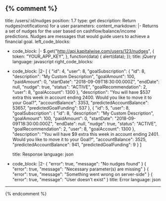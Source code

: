 {% comment %}
---
title: /users/:id/nudges
position: 1.7
type: get
description: Return nudges(notifications) for a user
parameters:
content_markdown: |-
  Returns a set of nudges for the user based on cashflow/balance/income predictions. Nudges are messages that would guide users to achieve a financial goal.
left_code_blocks:
  - code_block: |-
      $.get("http://api.kapitalwise.com/users/123/nudges", {
        token: "YOUR_APP_KEY",
      }, function(data) {
        alert(data);
      });
    title: jQuery
    language: javascript
right_code_blocks:
  - code_block: |2-
        [
         {
          "id": 4,
          "user": 8,
          "goalSubscription":
            {
             "id": 8,
             "description": "My Custom Description",
             "goalAmount": 100,
             "paidAmount": 0,
             "startDate": "2018-09-09T18:30:00.000Z",
             "endDate": null,
             "nudge": true,
             "status": "ACTIVE",
             "goalRecommendation": 2,
             "user": 8,
             "goalAccount": 1300
            },
           "description": "You will have $537 extra this week in account ending 2400. Would you like to move it to your Goal?",
           "accountBalance": 3353,
           "predictedAccountBalance": 53657,
           "predictedGoalFunding": 537
          },
          {
           "id": 5,
           "user": 8,
           "goalSubscription":
            {
             "id": 8,
             "description": "My Custom Description",
             "goalAmount": 100,
             "paidAmount": 0,
             "startDate": "2018-09-09T18:30:00.000Z",
             "endDate": null,
             "nudge": true,
             "status": "ACTIVE",
             "goalRecommendation": 2,
             "user": 8,
             "goalAccount": 1300
            },
           "description": "You will have $9 extra this week in account ending 2401. Would you like to move it to your Goal?",
           "accountBalance": 3525,
           "predictedAccountBalance": 941,
           "predictedGoalFunding": 9
          }
        ]

    title: Response
    language: json
  - code_block: |2-
      {
        "error": true,
        "message": "No nudges found"
      }
      {
        "error": true,
        "message": "Necessary parameter(s) are missing"
      }
      {
        "error": true,
        "message": "Something went wrong on server-side"
      }
      {
        "error": true,
        "message": "User doesn\'t exist"
      }
    title: Error
    language: json
---
{% endcomment %}